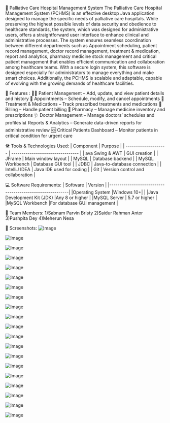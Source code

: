 🏥 Palliative Care Hospital Management System
The Palliative Care Hospital Management System (PCHMS) is an effective desktop Java application designed to manage the specific needs of palliative care hospitals. While preserving the highest possible levels of data security and obedience to healthcare standards, the system, which was designed for administrative users, offers a straightforward user interface to enhance clinical and administrative processes. The system ensures seamless coordination between different departments such as Appointment scheduling, patient record management, doctor record management, treatment & medication, report and analytics, pharmacy medicine stock management and critical patient management that enables efficient communication and collaboration among healthcare teams. With a secure login system, this software is designed especially for administrators to manage everything and make smart choices. Additionally, the PCHMS is scalable and adaptable, capable of evolving with the growing demands of healthcare facilities.


🚀 Features :
🧑‍⚕️ Patient Management – Add, update, and view patient details and history
📅 Appointments – Schedule, modify, and cancel appointments
💊 Treatment & Medications – Track prescribed treatments and medications
🧾 Billing – Handle patient billing 
🧪 Pharmacy – Manage medicine inventory and prescriptions
🩺 Doctor Management – Manage doctors’ schedules and profiles
📊 Reports & Analytics – Generate data-driven reports for administrative review
🆘 Critical Patients Dashboard – Monitor patients in critical condition for urgent care


🛠️ Tools & Technologies Used:
| Component            | Purpose                           |
| -------------------- | --------------------------------- |
| ava Swing & AWT      | GUI creation                      |
| JFrame               | Main window layout                |
| MySQL                | Database backend                  |
| MySQL Workbench      | Database GUI tool                 |
| JDBC                 | Java-to-database connection       |
| IntelliJ IDEA        | Java IDE used for coding          |
| Git                  | Version control and collaboration |


💻 Software Requirements:
| Software	                  | Version                    |
|----------------------------------------------------------|
|Operating System	            |Windows 10+|                |
|Java Development Kit (JDK) 	|Any 8 or higher             |
|MySQL Server	                | 5.7 or higher              |
|MySQL Workbench            	|For database GUI management |

👥 Team Members:
1)Sabnam Parvin Bristy
2)Saidur Rahman Antor
3)Pushpita Dey
4)Meherun Nesa

📸 Screenshots:
![Image](https://github.com/user-attachments/assets/f1982ff8-725c-4786-ba2f-c6099b684383)

![Image](https://github.com/user-attachments/assets/7a4b6552-1596-4c29-a980-1d503f70a623)

![Image](https://github.com/user-attachments/assets/f4b715f3-9cd4-4c78-b52f-f51ae6ed00cc)

![Image](https://github.com/user-attachments/assets/958a5fad-fb7f-4e87-b3d0-a5afd173a9f0)

![Image](https://github.com/user-attachments/assets/d32968e3-5bdc-4b4d-a711-55df70693e65)

![Image](https://github.com/user-attachments/assets/0dd52dbd-f58e-4163-a9b6-c7427de5159a)

![Image](https://github.com/user-attachments/assets/feebd31d-f5db-43a9-b54a-904624f48781)

![Image](https://github.com/user-attachments/assets/ba577e0c-182d-492e-9e5c-b0cb375d27cd)

![Image](https://github.com/user-attachments/assets/8cc5ef2c-9b80-4cfb-b7b2-13009472024c)

![Image](https://github.com/user-attachments/assets/889a395a-963e-48fa-be84-81dbf9cb9967)

![Image](https://github.com/user-attachments/assets/c91c6fba-e8de-4d4b-85dc-3a99672b7842)

![Image](https://github.com/user-attachments/assets/f9a96c76-58ef-4f0a-845c-9b498125fe6b)

![Image](https://github.com/user-attachments/assets/8593984d-0d96-471a-817d-1fed6607c05e)

![Image](https://github.com/user-attachments/assets/7b251145-4058-4652-90ae-ccd8af3b65d3)

![Image](https://github.com/user-attachments/assets/a662fa7e-ea57-4b71-a9a4-65873d829606)

![Image](https://github.com/user-attachments/assets/8f767632-24a9-4ec7-a8aa-a01ac78a3b7d)

![Image](https://github.com/user-attachments/assets/464c8b8e-345c-4c12-8f6f-89c87e89d64c)

![Image](https://github.com/user-attachments/assets/4eff110b-233b-4d39-a8b4-2905eecaac39)

![Image](https://github.com/user-attachments/assets/8d4d8417-abcb-4cb2-92cb-4f0b68ac9864)

![Image](https://github.com/user-attachments/assets/f772d8f2-8fb9-48bf-807b-59bfaf4c0c9e)
